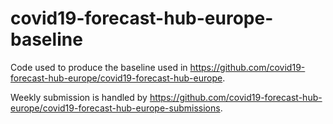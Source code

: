 # covid19-forecast-hub-europe-baseline

Code used to produce the baseline used in https://github.com/covid19-forecast-hub-europe/covid19-forecast-hub-europe.

Weekly submission is handled by https://github.com/covid19-forecast-hub-europe/covid19-forecast-hub-europe-submissions.
